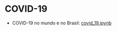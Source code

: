 COVID-19
========

- COVID-19 no mundo e no Brasil: [covid_19.ipynb](https://colab.research.google.com/drive/1p2BZbQnW3jhDjHVOoyRoew3jIex1rJAt)
